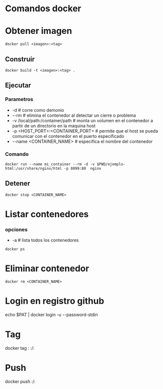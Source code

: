 # Comandos docker

# Obtener imagen
```
docker pull <imagen>:<tag>
```
## Construir
```
docker build -t <imagen>:<tag> .
```

## Ejecutar
### Parametros
* -d # corre como demonio
* --rm # elimina el contenedor al detectar un cierre o problema
* -v /local/path:/container/path # monta un volumen en el contenedor a partir de un directorio en la maquina host
* -p <HOST_PORT>:<CONTAINER_PORT> # permite que el host se pueda comunicar con el contenedor en el puerto especificado
* --name <CONTAINER_NAME> # especifica el nombre del contenedor

### Comando
```
docker run --name mi_container --rm -d -v $PWD/ejemplo-html:/usr/share/nginx/html -p 8099:80  nginx
```

## Detener
```
docker stop <CONTAINER_NAME>
```

# Listar contenedores
### opciones
* -a # lista todos los contenedores
```
docker ps
```
# Eliminar contenedor
```
docker rm <CONTAINER_NAME>
```
# Login en registro github
echo $PAT | docker login <HOST> -u <USERNAME> --password-stdin
# Tag
docker tag <IMAGEN>:<Tag> <HOST>:<USERNAME>/<PROJECT>:<Version>
# Push
docker push <HOST>:<USERNAME>/<PROJECT>:<Version>